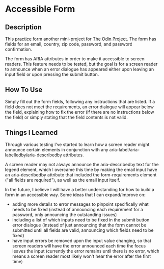 # Accessible Form

## Description
This [practice form](https://thatblindgeye.github.io/form-practice/) another mini-project for [The Odin Project](https://www.theodinproject.com/). The form has fields for an email, country, zip code, password, and password confirmation.

The form has ARIA attributes in order to make it accessible to screen readers. This feature needs to be tested, but the goal is for a screen reader to announce when an error dialogue has appeared either upon leaving an input field or upon pressing the submit button.

## How To Use
Simply fill out the form fields, following any instructions that are listed. If a field does not meet the requirements, an error dialogue will appear below the field, explaining how to fix the error (if there are no instructions below the field) or simply stating that the field contents is not valid.

## Things I Learned
Through various testing I've started to learn how a screen reader might announce certain elements in conjunction with any aria-label/aria-labelledby/aria-describedby attributes. 

A screen reader may not always announce the aria-describedby text for the legend element, which I overcame this time by making the email input have an aria-describedby attribute that included the form-requirements element ("all fields are required"), as well as the email input itself.

In the future, I believe I will have a better understanding for how to build a form in an accessible way. Some ideas that I can expand/improve on:
  - adding more details to error messages to pinpoint specifically what needs to be fixed (instead of announcing each requirement for a password, only announcing the outstanding issues)
  - including a list of which inputs need to be fixed in the submit button error dialogue (instead of just announcing that the form cannot be submitted until all fields are valid, announcing which fields need to be fixed)
  - have input errors be removed upon the input value changing, so that screen readers will have the error announced each time the focus leaves the input (currently the error remains until there is no error, which means a screen reader most likely won't hear the error after the first time)
